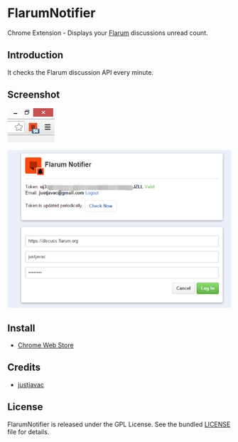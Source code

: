 # FlarumNotifier

Chrome Extension - Displays your [Flarum](http://flarum.org) discussions unread count.

## Introduction

It checks the Flarum discussion API every minute. 

## Screenshot

![](screenshot/screenshot-1.png)

![](screenshot/screenshot-2.png)

## Install

- [Chrome Web Store](https://chrome.google.com/webstore/detail/flarum-notifier/ejpfiicmhnjilbdomflkdcbflomoobmh)

## Credits

- [justjavac](https://github.com/justjavac)

## License

FlarumNotifier is released under the GPL License. See the bundled [LICENSE](LICENSE) file for details.
